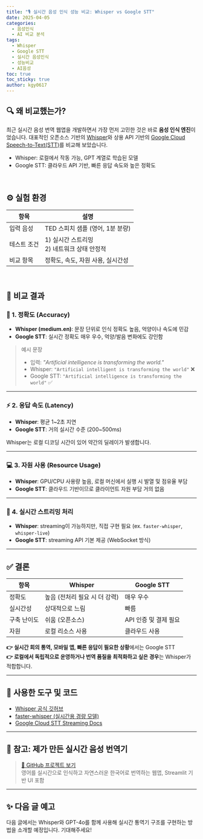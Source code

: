 ```yaml
---
title: "🎙️ 실시간 음성 인식 성능 비교: Whisper vs Google STT"
date: 2025-04-05
categories:
  - 음성인식
  - AI 비교 분석
tags:
  - Whisper
  - Google STT
  - 실시간 음성인식
  - 성능비교
  - AI음성
toc: true
toc_sticky: true
author: kgy0617
---
```


## 🔍 왜 비교했는가?

최근 실시간 음성 번역 웹앱을 개발하면서 가장 먼저 고민한 것은 바로 **음성 인식 엔진**이었습니다. 대표적인 오픈소스 기반의 [Whisper](https://github.com/openai/whisper)와 상용 API 기반의 [Google Cloud Speech-to-Text(STT)](https://cloud.google.com/speech-to-text)를 비교해 보았습니다.

- Whisper: 로컬에서 작동 가능, GPT 계열로 학습된 모델
- Google STT: 클라우드 API 기반, 빠른 응답 속도와 높은 정확도

<br>

## ⚙️ 실험 환경

| 항목 | 설명 |
|------|------|
| 입력 음성 | TED 스피치 샘플 (영어, 1분 분량) |
| 테스트 조건 | 1) 실시간 스트리밍<br>2) 네트워크 상태 안정적 |
| 비교 항목 | 정확도, 속도, 자원 사용, 실시간성 |

<br>

## 🧪 비교 결과

### 📌 1. 정확도 (Accuracy)
- **Whisper (medium.en)**: 문장 단위로 인식 정확도 높음, 억양이나 속도에 민감
- **Google STT**: 실시간 정확도 매우 우수, 억양/발음 변화에도 강인함

> 예시 문장  
> - 입력: *"Artificial intelligence is transforming the world."*  
> - Whisper: `"Artificial intelligent is transforming the world"` ❌  
> - Google STT: `"Artificial intelligence is transforming the world"` ✅

---

### ⚡ 2. 응답 속도 (Latency)
- **Whisper**: 평균 1~2초 지연
- **Google STT**: 거의 실시간 수준 (200~500ms)

Whisper는 로컬 디코딩 시간이 있어 약간의 딜레이가 발생합니다.

---

### 💻 3. 자원 사용 (Resource Usage)
- **Whisper**: GPU/CPU 사용량 높음, 로컬 머신에서 실행 시 발열 및 점유율 부담
- **Google STT**: 클라우드 기반이므로 클라이언트 자원 부담 거의 없음

---

### 🔁 4. 실시간 스트리밍 처리
- **Whisper**: streaming이 가능하지만, 직접 구현 필요 (ex. `faster-whisper`, `whisper-live`)
- **Google STT**: streaming API 기본 제공 (WebSocket 방식)

---

## ✅ 결론

| 항목 | Whisper | Google STT |
|------|---------|------------|
| 정확도 | 높음 (전처리 필요 시 더 강력) | 매우 우수 |
| 실시간성 | 상대적으로 느림 | 빠름 |
| 구축 난이도 | 쉬움 (오픈소스) | API 인증 및 결제 필요 |
| 자원 | 로컬 리소스 사용 | 클라우드 사용 |

**👉 실시간 회의 통역, 모바일 앱, 빠른 응답이 필요한 상황**에서는 Google STT  
**👉 로컬에서 독립적으로 운영하거나 번역 품질을 최적화하고 싶은 경우**는 Whisper가 적합합니다.

---

## 🔧 사용한 도구 및 코드

- [Whisper 공식 깃허브](https://github.com/openai/whisper)
- [faster-whisper (실시간용 경량 모델)](https://github.com/guillaumekln/faster-whisper)
- [Google Cloud STT Streaming Docs](https://cloud.google.com/speech-to-text/docs/streaming-recognize)

---

## 📌 참고: 제가 만든 실시간 음성 번역기

> [🔗 GitHub 프로젝트 보기](https://github.com/kgy0617/translator)  
> 영어를 실시간으로 인식하고 자연스러운 한국어로 번역하는 웹앱, Streamlit 기반 UI 포함

---

## ✨ 다음 글 예고

다음 글에서는 Whisper와 GPT-4o를 함께 사용해 실시간 통역기 구조를 구현하는 방법을 소개할 예정입니다. 기대해주세요!

